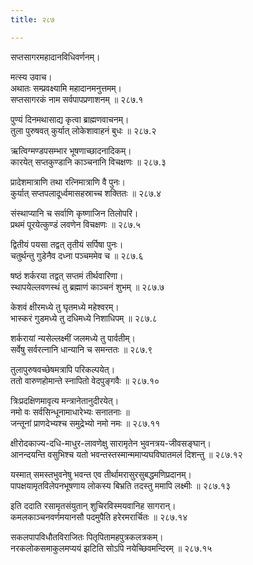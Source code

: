 ```yaml
---
title: २८७

---
```

सप्तसागरमहादानविधिवर्णनम्।  
  
मत्स्य उवाच।  
अथातः सम्प्रवक्ष्यामि महादानमनुत्तमम्।  
सप्तसागरकं नाम सर्वपापप्रणाशनम् ॥ २८७.१  
  
पुण्यं दिनमथासाद्य कृत्वा ब्राह्मणवाचनम्।  
तुला पुरुषवत् कुर्यात् लोकेशावाहनं बुधः ॥ २८७.२  
  
ऋत्विग्मण्डपसम्भार भूषणाच्छादनादिकम्।  
कारयेत् सप्तकुण्डानि काञ्चनानि विचक्षणः ॥ २८७.३  
  
प्रादेशमात्राणि तथा रत्निमात्राणि वै पुनः।  
कुर्यात् सप्तपलादूर्ध्वमासहस्राच्च शक्तितः ॥ २८७.४  
  
संस्थाप्यानि च सर्वाणि कृष्णाजिन तिलोपरि।  
प्रथमं पूरयेत्कुण्डं लवणेन विचक्षणः ॥ २८७.५  
  
द्वितीयं पयसा तद्वत् तृतीयं सर्पिषा पुनः।  
चतुर्थन्तु गुडेनैव दध्ना पञ्चममेव च ॥ २८७.६  
  
षष्ठं शर्करया तद्वत् सप्तमं तीर्थवारिणा।  
स्थापयेल्लवणस्थं तु ब्रह्माणं काञ्चनं शुभम् ॥ २८७.७  
  
केशवं क्षीरमध्ये तु घृतमध्ये महेश्वरम्।  
भास्करं गुडमध्ये तु दधिमध्ये निशाधिपम् ॥ २८७.८  
  
शर्करायां न्यसेल्लक्ष्मीं जलमध्ये तु पार्वतीम्।  
सर्वेषु सर्वरत्नानि धान्यानि च समन्ततः ॥ २८७.९  
  
तुलापुरुषवच्छेषमत्रापि परिकल्पयेत्।  
ततो वारुणहोमान्ते स्नापितो वेदपुङ्गवैः ॥ २८७.१०  
  
त्रिःप्रदक्षिणमावृत्य मन्त्रानेतानुदीरयेत्।  
नमो वः सर्वसिन्धूनामाधारेभ्यः सनातनाः ॥  
जन्तूनां प्राणदेभ्यश्च समुद्रेभ्यो नमो नमः ॥ २८७.११  
  
क्षीरोदकाज्य-दधि-माधुर-लावणेक्षु सारामृतेन भुवनत्रय-जीवसङ्घान्।  
आनन्दयन्ति वसुभिश्च यतो भवन्तस्तस्मान्ममाप्यघविघातमलं दिशन्तु ॥ २८७.१२  
  
यस्मात् समस्तभुवनेषु भवन्त एव तीर्थामरासुरसुबद्धमणिप्रदानम्।  
पापक्षयामृतविलेपनभूषणाय लोकस्य बिभ्रति तदस्तु ममापि लक्ष्मीः ॥ २८७.१३  
  
इति ददाति रसामृतसंयुतान् शुचिरविस्मयवानिह सागरान्।  
कमलकाञ्चनवर्णमयानसौ पदमुपैति हरेरमरार्चितः ॥ २८७.१४  
  
सकलपापविधौतविराजितः पितृपितामहपुत्रकलत्रकम्।  
नरकलोकसमाकुलमप्ययं झटिति सोऽपि नयेच्छिवमन्दिरम् ॥ २८७.१५